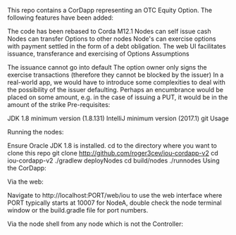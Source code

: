 This repo contains a CorDapp representing an OTC Equity Option. The following features have been added:

The code has been rebased to Corda M12.1
Nodes can self issue cash
Nodes can transfer Options to other nodes
Node's can exercise options with payment settled in the form of a debt obligation.
The web UI facilitates issuance, transferance and exercising of Options
Assumptions

The issuance cannot go into default
The option owner only signs the exercise transactions (therefore they cannot be blocked by the issuer)
In a real-world app, we would have to introduce some complexities to deal with the possibility of the issuer defaulting. Perhaps an encumbrance would be placed on some amount, e.g. in the case of issuing a PUT, it would be in the amount of the strike
Pre-requisites:

JDK 1.8 minimum version (1.8.131)
IntelliJ minimum version (2017.1)
git
Usage

Running the nodes:

Ensure Oracle JDK 1.8 is installed.
cd to the directory where you want to clone this repo
git clone http://github.com/roger3cev/iou-cordapp-v2
cd iou-cordapp-v2
./gradlew deployNodes
cd build/nodes
./runnodes
Using the CorDapp:

Via the web:

Navigate to http://localhost:PORT/web/iou to use the web interface where PORT typically starts at 10007 for NodeA, double check the node terminal window or the build.gradle file for port numbers.

Via the node shell from any node which is not the Controller:
